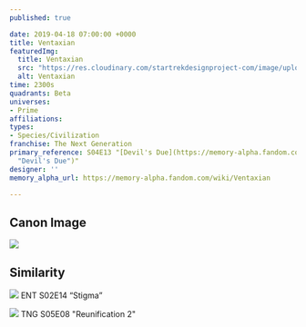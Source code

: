 ```yaml
---
published: true

date: 2019-04-18 07:00:00 +0000
title: Ventaxian
featuredImg:
  title: Ventaxian
  src: "https://res.cloudinary.com/startrekdesignproject-com/image/upload/v1555602376/ColorSymbols_STDPSite_Build2_0061_Edo.png"
  alt: Ventaxian
time: 2300s
quadrants: Beta
universes:
- Prime
affiliations:
types:
- Species/Civilization
franchise: The Next Generation
primary_reference: S04E13 "[Devil's Due](https://memory-alpha.fandom.com/wiki/Devil%27s_Due
  "Devil's Due")"
designer: ''
memory_alpha_url: https://memory-alpha.fandom.com/wiki/Ventaxian

---
```

## Canon Image

![](https://res.cloudinary.com/startrekdesignproject-com/image/upload/v1555602376/Ventaxian1.jpg)

## Similarity


![](https://res.cloudinary.com/startrekdesignproject-com/image/upload/v1555602376/VantaxianSim2.jpg)
ENT S02E14 “Stigma”



![](https://res.cloudinary.com/startrekdesignproject-com/image/upload/v1555602376/VentaxianSim1.jpg)
TNG S05E08 "Reunification 2"
